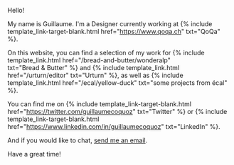 Hello!

My name is Guillaume. I'm a Designer currently working at {% include template_link-target-blank.html href="https://www.qoqa.ch" txt="QoQa" %}. 

On this website, you can find a selection of my work for {% include template_link.html href="/bread-and-butter/wonderalp" txt="Bread&nbsp;&&nbsp;Butter" %} and {% include template_link.html href="/urturn/editor" txt="Urturn" %}, as well as {% include template_link.html href="/ecal/yellow-duck" txt="some&nbsp;projects&nbsp;from&nbsp;écal" %}. 

You can find me on {% include template_link-target-blank.html href="https://twitter.com/guillaumecoquoz" txt="Twitter" %} or {% include template_link-target-blank.html href="https://www.linkedin.com/in/guillaumecoquoz" txt="LinkedIn" %}.

And if you would like to chat, <a href="mailto:guillaume@c-c-t-c.com?Subject=Contact%20from%20website">send&nbsp;me&nbsp;an&nbsp;email</a>.

Have a great time!
